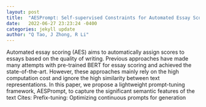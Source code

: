 ```yaml
---
layout: post
title:  "AESPrompt: Self-supervised Constraints for Automated Essay Scoring with Prompt Tuning"
date:   2022-06-27 23:23:24 -0400
categories: jekyll update
author: "Q Tao, J Zhong, R Li"
---
```

Automated essay scoring (AES) aims to automatically assign scores to essays based on the quality of writing. Previous approaches have made many attempts with pre-trained BERT for essay scoring and achieved the state-of-the-art. However, these approaches mainly rely on the high computation cost and ignore the high similarity between text representations. In this paper, we propose a lightweight prompt-tuning framework, AESPrompt, to capture the significant semantic features of the text  Cites: Prefix-tuning: Optimizing continuous prompts for generation